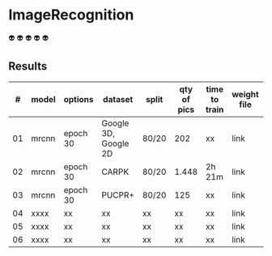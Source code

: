 # ImageRecognition

:alien:
:alien:
:alien:
:alien:
:alien:

## Results

| # | model | options | dataset | split | qty of pics |time to train | weight file | mAP |
| --- | --- | --- | --- | --- | --- | --- | --- | --- |
| 01 | mrcnn | epoch 30 | Google 3D, Google 2D | 80/20 | 202 | xx | link | 0.7739 |
| 02 | mrcnn | epoch 30 | CARPK | 80/20 | 1.448 | 2h 21m | link | 0.8446 | 
| 03 | mrcnn | epoch 30 | PUCPR+ | 80/20 | 125 | xx | link | xx |
| 04 | xxxx | xx | xx | xx | xx | xx | link | xx |
| 05 | xxxx | xx | xx | xx | xx | xx | link | xx |
| 06 | xxxx | xx | xx | xx | xx | xx | link | xx |
